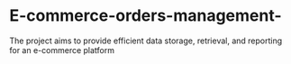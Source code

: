 # E-commerce-orders-management-
The project aims to provide efficient data storage, retrieval, and reporting for an e-commerce platform
